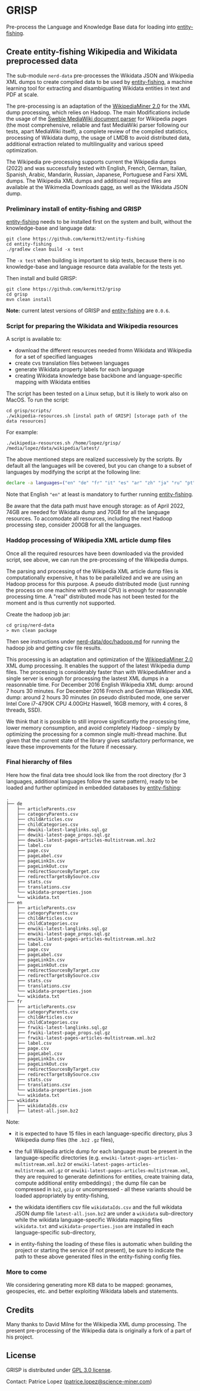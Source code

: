 # GRISP

Pre-process the Language and Knowledge Base data for loading into [entity-fishing](https://github.com/kermitt2/entity-fishing).

## Create entity-fishing Wikipedia and Wikidata preprocessed data

The sub-module `nerd-data` pre-processes the Wikidata JSON and Wikipedia XML dumps to create compiled data to be used by [entity-fishing](https://github.com/kermitt2/entity-fishing), a machine learning tool for extracting and disambiguating Wikidata entities in text and PDF at scale. 

The pre-processing is an adaptation of the [WikipediaMiner 2.0](https://github.com/dnmilne/wikipediaminer) for the XML dump processing, which relies on Hadoop. The main Modifications include the usage of the [Sweble MediaWiki document parser](https://en.wikipedia.org/wiki/Sweble) for Wikipedia pages (the most comprehensive, reliable and fast MediaWiki parser following our tests, apart MediaWiki itself), a complete review of the compiled statistics, processing of Wikidata dump, the usage of LMDB to avoid distributed data, additional extraction related to multilinguality and various speed optimization.

The Wikipedia pre-processing supports current the Wikipedia dumps (2022) and was successfully tested with English, French, German, Italian, Spanish, Arabic, Mandarin, Russian, Japanese, Portuguese and Farsi XML dumps. The Wikipedia XML dumps and additional required files are available at the Wikimedia Downloads [page](https://dumps.wikimedia.org/), as well as the Wikidata JSON dump.

### Preliminary install of entity-fishing and GRISP

[entity-fishing](https://github.com/kermitt2/entity-fishing) needs to be installed first on the system and built, without the knowledge-base and language data:

```console
git clone https://github.com/kermitt2/entity-fishing
cd entity-fishing
./gradlew clean build -x test
```

The `-x test` when building is important to skip tests, because there is no knowledge-base and language resource data available for the tests yet. 

Then install and build GRISP:

```console
git clone https://github.com/kermitt2/grisp
cd grisp
mvn clean install 
```

**Note:** current latest versions of GRISP and [entity-fishing](https://github.com/kermitt2/entity-fishing) are `0.0.6`.

### Script for preparing the Wikidata and Wikipedia resources 

A script is available to:
* download the different resources needed fromn Wikidata and Wikipedia for a set of specified languages
* create cvs translation files between languages
* generate Wikidata property labels for each language
* creating Wikidata knowledge base backbone and language-specific mapping with Wikidata entities

The script has been tested on a Linux setup, but it is likely to work also on MacOS. To run the script:

```console
cd grisp/scripts/
./wikipedia-resources.sh [instal path of GRISP] [storage path of the data resources]
```

For example:

```console
./wikipedia-resources.sh /home/lopez/grisp/ /media/lopez/data/wikipedia/latest/
```

The above mentioned steps are realized successively by the scripts. By default all the languages will be covered, but you can change to a subset of languages by modifying the script at the following line:

```bash
declare -a languages=("en" "de" "fr" "it" "es" "ar" "zh" "ja" "ru" "pt" "fa" "uk" "sv" "hi" "bn")
```

Note that English `"en"` at least is mandatory to further running [entity-fishing](https://github.com/kermitt2/entity-fishing). 

Be aware that the data path must have enough storage: as of April 2022, 74GB are needed for Wikidata dump and 70GB for all the language resources. To accomodate all resources, including the next Hadoop processing step, consider 200GB for all the languages. 

### Haddop processing of Wikipedia XML article dump files

Once all the required resources have been downloaded via the provided script, see above, we can run the pre-processing of the Wikipedia dumps.

The parsing and processing of the Wikipedia XML article dump files is computationally expensive, it has to be parallelized and we are using an Hadoop process for this purpose. A pseudo distributed mode (just running the process on one machine with several CPU) is enough for reasonnable processing time. A "real" distributed mode has not been tested for the moment and is thus currently not supported. 

Create the hadoop job jar:

```console
cd grisp/nerd-data
> mvn clean package
```

Then see instructions under [nerd-data/doc/hadoop.md](nerd-data/doc/hadoop.md) for running the hadoop job and getting csv file results.

This processing is an adaptation and optimization of the [WikipediaMiner 2.0](https://github.com/dnmilne/wikipediaminer) XML dump processing. It enables the support of the latest Wikipedia dump files. The processing is considerably faster than with WikipediaMiner and a single server is enough for processing the lastest XML dumps in a reasonnable time. For December 2016 English Wikipedia XML dump: around 7 hours 30 minutes. For December 2016 French and German Wikipedia XML dump: around 2 hours 30 minutes (in pseudo distributed mode, one server Intel Core i7-4790K CPU 4.00GHz Haswell, 16GB memory, with 4 cores, 8 threads, SSD). 

We think that it is possible to still improve significantly the processing time, lower memory consumption, and avoid completely Hadoop - simply by optimizing the processing for a common single multi-thread machine. But given that the current state of the library gives satisfactory performance, we leave these improvements for the future if necessary. 

### Final hierarchy of files 

Here how the final data tree should look like from the root directory (for 3 languages, additional languages follow the same pattern), ready to be loaded and further optimized in embedded databases by [entity-fishing](https://github.com/kermitt2/entity-fishing): 

```
.
├── de
│   ├── articleParents.csv
│   ├── categoryParents.csv
│   ├── childArticles.csv
│   ├── childCategories.csv
│   ├── dewiki-latest-langlinks.sql.gz
│   ├── dewiki-latest-page_props.sql.gz
│   ├── dewiki-latest-pages-articles-multistream.xml.bz2
│   ├── label.csv
│   ├── page.csv
│   ├── pageLabel.csv
│   ├── pageLinkIn.csv
│   ├── pageLinkOut.csv
│   ├── redirectSourcesByTarget.csv
│   ├── redirectTargetsBySource.csv
│   ├── stats.csv
│   ├── translations.csv
│   └── wikidata-properties.json
│   └── wikidata.txt
├── en
│   ├── articleParents.csv
│   ├── categoryParents.csv
│   ├── childArticles.csv
│   ├── childCategories.csv
│   ├── enwiki-latest-langlinks.sql.gz
│   ├── enwiki-latest-page_props.sql.gz
│   ├── enwiki-latest-pages-articles-multistream.xml.bz2
│   ├── label.csv
│   ├── page.csv
│   ├── pageLabel.csv
│   ├── pageLinkIn.csv
│   ├── pageLinkOut.csv
│   ├── redirectSourcesByTarget.csv
│   ├── redirectTargetsBySource.csv
│   ├── stats.csv
│   ├── translations.csv
│   └── wikidata-properties.json
│   └── wikidata.txt
├── fr
│   ├── articleParents.csv
│   ├── categoryParents.csv
│   ├── childArticles.csv
│   ├── childCategories.csv
│   ├── frwiki-latest-langlinks.sql.gz
│   ├── frwiki-latest-page_props.sql.gz
│   ├── frwiki-latest-pages-articles-multistream.xml.bz2
│   ├── label.csv
│   ├── page.csv
│   ├── pageLabel.csv
│   ├── pageLinkIn.csv
│   ├── pageLinkOut.csv
│   ├── redirectSourcesByTarget.csv
│   ├── redirectTargetsBySource.csv
│   ├── stats.csv
│   ├── translations.csv
│   └── wikidata-properties.json
│   └── wikidata.txt
├── wikidata
│   ├── wikidataIds.csv 
│   ├── latest-all.json.bz2

```

Note:

- it is expected to have 15 files in each language-specific directory, plus 3 Wikipedia dump files (the `.bz2` `.gz` files),

- the full Wikipedia article dump for each language must be present in the language-specific directories (e.g. `enwiki-latest-pages-articles-multistream.xml.bz2` or `enwiki-latest-pages-articles-multistream.xml.gz` or `enwiki-latest-pages-articles-multistream.xml`, they are required to generate definitions for entities, create training data, compute additional entity embeddings) ; the dump file can be compressed in `bz2`, `gzip` or uncompressed - all these variants should be loaded appropriately by entity-fishing,

- the wikidata identifiers csv file `wikidataIds.csv` and the full wikidata JSON dump file `latest-all.json.bz2` are under a `wikidata` sub-directory while the wikidata language-specific Wikidata mapping files `wikidata.txt` and `wikidata-properties.json` are installed in each language-specific sub-directory,

- in entity-fishing the loading of these files is automatic when building the project or starting the service (if not present), be sure to indicate the path to these above generated files in the entity-fishing config files.


### More to come

We considering generating more KB data to be mapped: geonames, geospecies, etc. and better exploiting Wikidata labels and statements.

## Credits

Many thanks to David Milne for the Wikipedia XML dump processing. The present pre-processing of the Wikipedia data is originally a fork of a part of his project. 

## License

GRISP is distributed under [GPL 3.0 license](https://www.gnu.org/licenses/gpl-3.0.html). 

Contact: Patrice Lopez (<patrice.lopez@science-miner.com>)
